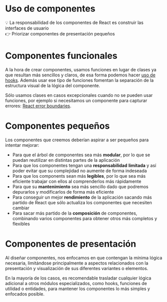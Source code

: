 # Uso de componentes

<aside>
💡 La responsabilidad de los componentes de React es construir las interfaces de usuario

</aside>

<aside>
👉 Priorizar componentes de presentación pequeños

</aside>

# Componentes funcionales

A la hora de crear componentes, usamos funciones en lugar de clases ya que resultan más sencillos y claros, de esa forma podemos hacer [uso de hooks](https://www.notion.so/062aaa41f5fc4ee987865ef60183d76b?pvs=21). Además usar ese tipo de funciones fomentan la separación de la estructura visual de la lógica del componente.

Sólo usamos clases en casos excepcionales cuando no se pueden usar funciones, por ejemplo si necesitamos un componente para capturar errores: [React error boundaries](https://reactjs.org/docs/error-boundaries.html).

# Componentes pequeños

Los componentes que creemos deberían aspirar a ser pequeños para intentar mejorar:

- Para que el árbol de componentes sea más **modular**, por lo que se puedan reutilizar en distintas partes de la aplicación
- Para que los componentes tengan una **responsabilidad** **limitada** y así poder evitar que su complejidad no aumente de forma indeseada
- Para que los components sean más **legibles**, por lo que sea más eficiente trabajar con ellos al comprenderlos más rápidamente
- Para que su **mantenimiento** sea más sencillo dado que podremos depurarlos y modificarlos de forma más eficiente
- Para conseguir un mejor **rendimiento** de la aplicación sacando más partido de React que sólo actualiza los componentes que necesiten cambiar
- Para sacar más partido de la **composición** de componentes, combinando varios componentes para obtener otros más completos y flexibles

# Componentes de presentación

Al diseñar componentes, nos enfocamos en que contengan la mínima lógica necesaria, limitándose principalmente a aspectos relacionados con la presentación y visualización de sus diferentes variantes o elementos.

En la mayoría de los casos, es recomendable trasladar cualquier lógica adicional a otros módulos especializados, como hooks, funciones de utilidad o entidades, para mantener los componentes lo más simples y enfocados posible.